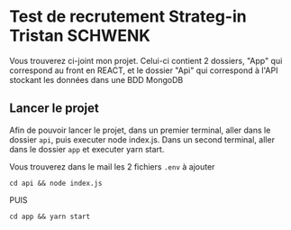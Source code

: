 # Test de recrutement Strateg-in Tristan SCHWENK

Vous trouverez ci-joint mon projet. Celui-ci contient 2 dossiers, "App" qui correspond au front en REACT, et le dossier "Api" qui correspond à l'API stockant les données dans une BDD MongoDB

## Lancer le projet

Afin de pouvoir lancer le projet, dans un premier terminal, aller dans le dossier `api`, puis executer node index.js. Dans un second terminal, aller dans le dossier `app` et executer yarn start.

Vous trouverez dans le mail les 2 fichiers `.env` à ajouter

```
cd api && node index.js
```
PUIS 
```
cd app && yarn start
```